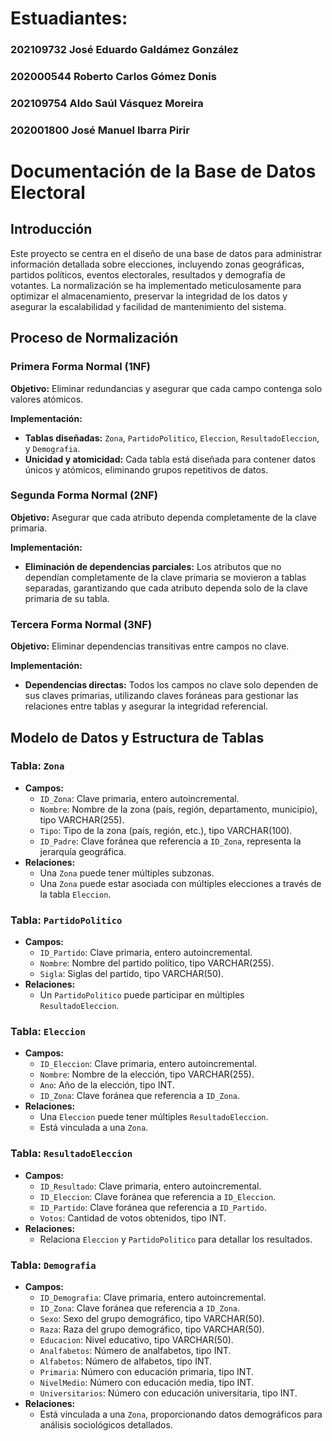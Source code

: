 # Estuadiantes:
### 202109732 José Eduardo Galdámez González
### 202000544 Roberto Carlos Gómez Donis
### 202109754 Aldo Saúl Vásquez Moreira
### 202001800 José Manuel Ibarra Pirir

# Documentación de la Base de Datos Electoral

## Introducción

Este proyecto se centra en el diseño de una base de datos para administrar información detallada sobre elecciones, incluyendo zonas geográficas, partidos políticos, eventos electorales, resultados y demografía de votantes. La normalización se ha implementado meticulosamente para optimizar el almacenamiento, preservar la integridad de los datos y asegurar la escalabilidad y facilidad de mantenimiento del sistema.

## Proceso de Normalización

### Primera Forma Normal (1NF)

**Objetivo:** Eliminar redundancias y asegurar que cada campo contenga solo valores atómicos.

**Implementación:**
- **Tablas diseñadas:** `Zona`, `PartidoPolitico`, `Eleccion`, `ResultadoEleccion`, y `Demografia`.
- **Unicidad y atomicidad:** Cada tabla está diseñada para contener datos únicos y atómicos, eliminando grupos repetitivos de datos.

### Segunda Forma Normal (2NF)

**Objetivo:** Asegurar que cada atributo dependa completamente de la clave primaria.

**Implementación:**
- **Eliminación de dependencias parciales:** Los atributos que no dependían completamente de la clave primaria se movieron a tablas separadas, garantizando que cada atributo dependa solo de la clave primaria de su tabla.

### Tercera Forma Normal (3NF)

**Objetivo:** Eliminar dependencias transitivas entre campos no clave.

**Implementación:**
- **Dependencias directas:** Todos los campos no clave solo dependen de sus claves primarias, utilizando claves foráneas para gestionar las relaciones entre tablas y asegurar la integridad referencial.

## Modelo de Datos y Estructura de Tablas

### Tabla: `Zona`
- **Campos:**
  - `ID_Zona`: Clave primaria, entero autoincremental.
  - `Nombre`: Nombre de la zona (país, región, departamento, municipio), tipo VARCHAR(255).
  - `Tipo`: Tipo de la zona (país, región, etc.), tipo VARCHAR(100).
  - `ID_Padre`: Clave foránea que referencia a `ID_Zona`, representa la jerarquía geográfica.
- **Relaciones:**
  - Una `Zona` puede tener múltiples subzonas.
  - Una `Zona` puede estar asociada con múltiples elecciones a través de la tabla `Eleccion`.

### Tabla: `PartidoPolitico`
- **Campos:**
  - `ID_Partido`: Clave primaria, entero autoincremental.
  - `Nombre`: Nombre del partido político, tipo VARCHAR(255).
  - `Sigla`: Siglas del partido, tipo VARCHAR(50).
- **Relaciones:**
  - Un `PartidoPolitico` puede participar en múltiples `ResultadoEleccion`.

### Tabla: `Eleccion`
- **Campos:**
  - `ID_Eleccion`: Clave primaria, entero autoincremental.
  - `Nombre`: Nombre de la elección, tipo VARCHAR(255).
  - `Ano`: Año de la elección, tipo INT.
  - `ID_Zona`: Clave foránea que referencia a `ID_Zona`.
- **Relaciones:**
  - Una `Eleccion` puede tener múltiples `ResultadoEleccion`.
  - Está vinculada a una `Zona`.

### Tabla: `ResultadoEleccion`
- **Campos:**
  - `ID_Resultado`: Clave primaria, entero autoincremental.
  - `ID_Eleccion`: Clave foránea que referencia a `ID_Eleccion`.
  - `ID_Partido`: Clave foránea que referencia a `ID_Partido`.
  - `Votos`: Cantidad de votos obtenidos, tipo INT.
- **Relaciones:**
  - Relaciona `Eleccion` y `PartidoPolitico` para detallar los resultados.

### Tabla: `Demografia`
- **Campos:**
  - `ID_Demografia`: Clave primaria, entero autoincremental.
  - `ID_Zona`: Clave foránea que referencia a `ID_Zona`.
  - `Sexo`: Sexo del grupo demográfico, tipo VARCHAR(50).
  - `Raza`: Raza del grupo demográfico, tipo VARCHAR(50).
  - `Educacion`: Nivel educativo, tipo VARCHAR(50).
  - `Analfabetos`: Número de analfabetos, tipo INT.
  - `Alfabetos`: Número de alfabetos, tipo INT.
  - `Primaria`: Número con educación primaria, tipo INT.
  - `NivelMedio`: Número con educación media, tipo INT.
  - `Universitarios`: Número con educación universitaria, tipo INT.
- **Relaciones:**
  - Está vinculada a una `Zona`, proporcionando datos demográficos para análisis sociológicos detallados.
